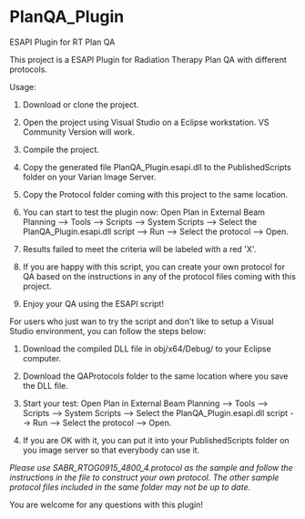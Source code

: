 # PlanQA_Plugin
ESAPI Plugin for RT Plan QA

This project is a ESAPI Plugin for Radiation Therapy Plan QA with different protocols.

Usage:

1. Download or clone the project.

2. Open the project using Visual Studio on a Eclipse workstation. VS Community Version will work.

3. Compile the project.

4. Copy the generated file PlanQA_Plugin.esapi.dll to the PublishedScripts folder on your Varian Image Server.

5. Copy the Protocol folder coming with this project to the same location.

6. You can start to test the plugin now: Open Plan in External Beam Planning --> Tools --> Scripts --> System Scripts --> Select the PlanQA_Plugin.esapi.dll script --> Run --> Select the protocol --> Open.

7. Results failed to meet the criteria will be labeled with a red 'X'.

8. If you are happy with this script, you can create your own protocol for QA based on the instructions in any of the protocol files coming with this project.

9. Enjoy your QA using the ESAPI script!


For users who just wan to try the script and don't like to setup a Visual Studio environment, you can follow the steps below:

1. Download the compiled DLL file in obj/x64/Debug/ to your Eclipse computer.

2. Download the QAProtocols folder to the same location where you save the DLL file.

3. Start your test: Open Plan in External Beam Planning --> Tools --> Scripts --> System Scripts --> Select the PlanQA_Plugin.esapi.dll script --> Run --> Select the protocol --> Open.

4. If you are OK with it, you can put it into your PublishedScripts folder on you image server so that everybody can use it.

*Please use SABR_RTOG0915_4800_4.protocol as the sample and follow the instructions in the file to construct your own protocol. The other sample protocol files included in the same folder may not be up to date.*

You are welcome for any questions with this plugin!

